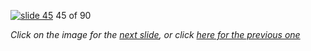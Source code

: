 [![slide 45](https://dl.dropboxusercontent.com/u/2977490/presentations/cookbook/img45.jpg)](46.md)
45 of 90

_Click on the image for the [next slide](46.md), or click [here for the previous one](44.md)_